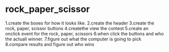 # rock_paper_scissor

1.create the boxes for how it looks like.
2.create the header
3.create the rock, paper, scissor buttons
4.createthe view the contest
5.create an onclick event for the rock, paper, scissors
6.when click the buttons and who the actuall winner.
7.figure out what the computer is going to pick
8.compare results and figure out who wins
